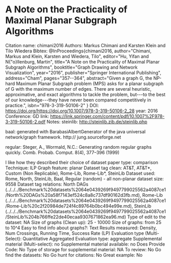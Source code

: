 # A Note on the Practicality of Maximal Planar Subgraph Algorithms

Citation name: chimani2016
Authors: Markus Chimani and Karsten Klein and Tilo Wiedera
Bibtex: @InProceedings{chimani2016,
author="Chimani, Markus
and Klein, Karsten
and Wiedera, Tilo",
editor="Hu, Yifan
and N{\"o}llenburg, Martin",
title="A Note on the Practicality of Maximal Planar Subgraph Algorithms",
booktitle="Graph Drawing and Network Visualization",
year="2016",
publisher="Springer International Publishing",
address="Cham",
pages="357--364",
abstract="Given a graph G, the NP-hard Maximum Planar Subgraph problem (MPS) asks for a planar subgraph of G with the maximum number of edges. There are several heuristic, approximative, and exact algorithms to tackle the problem, but---to the best of our knowledge---they have never been compared competitively in practice.",
isbn="978-3-319-50106-2"
}
DOI: https://doi.org/https://doi.org/10.1007/978-3-319-50106-2_28
year: 2016
Conference: GD
link: https://link.springer.com/content/pdf/10.1007%2F978-3-319-50106-2.pdf
Notes: steinlib: http://steinlib.zib.de/steinlib.php

baal: generated with BarabasiAlbertGenerator of the java universal network/graph framework. http://
jung.sourceforge.net

regular: Steger, A., Wormald, N.C.: Generating random regular graphs quickly. Comb.
Probab. Comput. 8(4), 377–396 (1999)

I like how they described their choice of dataset
paper type: comparison
Technique: ILP
Graph feature: planar
Dataset tag clean: AT&T, AT&T*, Custom (Non Replicable), Rome-Lib, Rome-Lib*, SteinLib
Dataset used: Rome, North, SteinLib, Baal, Regular (random) - all non-planar
dataset size: 9558
Dataset tag relations: North DAGs (../../../Benchmark%20datasets%2064e0439269f9497799025562a4087ce1/North%20DAGs%20a58f7143ef524c8a8c737df90162d3fb.md), Rome-Lib (../../../Benchmark%20datasets%2064e0439269f9497799025562a4087ce1/Rome-Lib%20c2f20984de724f4c89764b0bc494e99e.md), SteinLib (../../../Benchmark%20datasets%2064e0439269f9497799025562a4087ce1/SteinLib%204b766ffe22de40ecaa9307671862ea96.md)
Type of edit to the dataset: NA
Size of graphs (Clean up): 25 - 10000
Size of graphs: from 25 to 10^4
Easy to find info about graphs?: Text
Results measured: Density, Num Crossings, Running Time, Success Rate (LP)
Evaluation type (Multi-Select): Quantitative Aggregated
Evaluation type: aggregate
Supplemental material (Multi-select): no
Supplemental material available: no
Does Provide Code: No
Type of storage for supplemental material: NA
To review: No
Go find the datasets: No
Go hunt for citations: No
Great example: No